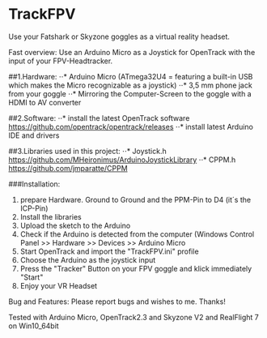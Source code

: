 # TrackFPV
Use your Fatshark or Skyzone goggles as a virtual reality headset.

Fast overview: Use an Arduino Micro as a Joystick for OpenTrack with the input of your FPV-Headtracker.

##1.Hardware:
⋅⋅*	Arduino Micro (ATmega32U4 = featuring a built-in USB which makes the Micro recognizable as a joystick)
⋅⋅*	3,5 mm phone jack from your goggle
⋅⋅*	Mirroring the Computer-Screen to the goggle with a HDMI to AV converter

##2.Software:
⋅⋅*	install the latest OpenTrack software https://github.com/opentrack/opentrack/releases
⋅⋅*	install latest Arduino IDE and drivers

##3.Libraries used in this project:
⋅⋅*	Joystick.h https://github.com/MHeironimus/ArduinoJoystickLibrary
⋅⋅*	CPPM.h https://github.com/jmparatte/CPPM

###Installation: 
1. prepare Hardware. Ground to Ground and the PPM-Pin to D4 (it´s the ICP-Pin) 
2. Install the libraries 
3. Upload the sketch to the Arduino 
4. Check if the Arduino is detected from the computer (Windows Control Panel >> Hardware >> Devices >> Arduino Micro 
5. Start OpenTrack and import the "TrackFPV.ini" profile 
6. Choose the Arduino as the joystick input 
7. Press the "Tracker" Button on your FPV goggle and klick immediately "Start" 
8. Enjoy your VR Headset

Bug and Features: Please report bugs and wishes to me. Thanks!

Tested with Arduino Micro, OpenTrack2.3 and Skyzone V2 and RealFlight 7 on Win10_64bit


